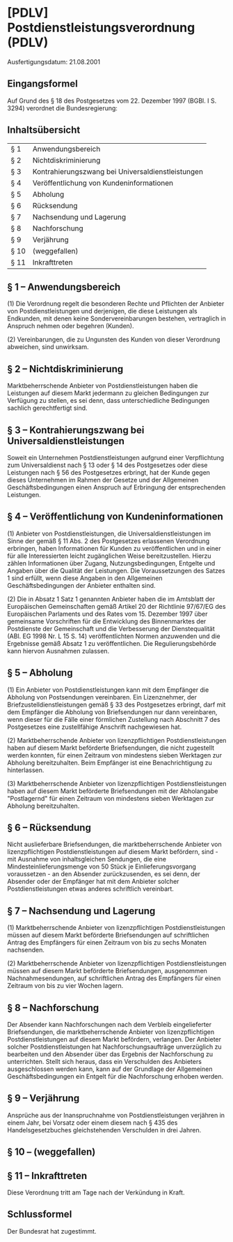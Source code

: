 # [PDLV] Postdienstleistungsverordnung  (PDLV)

Ausfertigungsdatum: 21.08.2001

 

## Eingangsformel

Auf Grund des § 18 des Postgesetzes vom 22. Dezember 1997 (BGBl. I S. 3294) verordnet die Bundesregierung:


## Inhaltsübersicht

|      |                                                   |
|:-----|:--------------------------------------------------|
| § 1  | Anwendungsbereich                                 |
| § 2  | Nichtdiskriminierung                              |
| § 3  | Kontrahierungszwang bei Universaldienstleistungen |
| § 4  | Veröffentlichung von Kundeninformationen          |
| § 5  | Abholung                                          |
| § 6  | Rücksendung                                       |
| § 7  | Nachsendung und Lagerung                          |
| § 8  | Nachforschung                                     |
| § 9  | Verjährung                                        |
| § 10 | (weggefallen)                                     |
| § 11 | Inkrafttreten                                     |


## § 1 – Anwendungsbereich

(1) Die Verordnung regelt die besonderen Rechte und Pflichten der Anbieter von Postdienstleistungen und derjenigen, die diese Leistungen als Endkunden, mit denen keine Sondervereinbarungen bestehen, vertraglich in Anspruch nehmen oder begehren (Kunden).

(2) Vereinbarungen, die zu Ungunsten des Kunden von dieser Verordnung abweichen, sind unwirksam.


## § 2 – Nichtdiskriminierung

Marktbeherrschende Anbieter von Postdienstleistungen haben die Leistungen auf diesem Markt jedermann zu gleichen Bedingungen zur Verfügung zu stellen, es sei denn, dass unterschiedliche Bedingungen sachlich gerechtfertigt sind.


## § 3 – Kontrahierungszwang bei Universaldienstleistungen

Soweit ein Unternehmen Postdienstleistungen aufgrund einer Verpflichtung zum Universaldienst nach § 13 oder § 14 des Postgesetzes oder diese Leistungen nach § 56 des Postgesetzes erbringt, hat der Kunde gegen dieses Unternehmen im Rahmen der Gesetze und der Allgemeinen Geschäftsbedingungen einen Anspruch auf Erbringung der entsprechenden Leistungen.


## § 4 – Veröffentlichung von Kundeninformationen

(1) Anbieter von Postdienstleistungen, die Universaldienstleistungen im Sinne der gemäß § 11 Abs. 2 des Postgesetzes erlassenen Verordnung erbringen, haben Informationen für Kunden zu veröffentlichen und in einer für alle Interessierten leicht zugänglichen Weise bereitzustellen. Hierzu zählen Informationen über Zugang, Nutzungsbedingungen, Entgelte und Angaben über die Qualität der Leistungen. Die Voraussetzungen des Satzes 1 sind erfüllt, wenn diese Angaben in den Allgemeinen Geschäftsbedingungen der Anbieter enthalten sind.

(2) Die in Absatz 1 Satz 1 genannten Anbieter haben die im Amtsblatt der Europäischen Gemeinschaften gemäß Artikel 20 der Richtlinie 97/67/EG des Europäischen Parlaments und des Rates vom 15. Dezember 1997 über gemeinsame Vorschriften für die Entwicklung des Binnenmarktes der Postdienste der Gemeinschaft und die Verbesserung der Dienstequalität (ABl. EG 1998 Nr. L 15 S. 14) veröffentlichten Normen anzuwenden und die Ergebnisse gemäß Absatz 1 zu veröffentlichen. Die Regulierungsbehörde kann hiervon Ausnahmen zulassen.


## § 5 – Abholung

(1) Ein Anbieter von Postdienstleistungen kann mit dem Empfänger die Abholung von Postsendungen vereinbaren. Ein Lizenznehmer, der Briefzustelldienstleistungen gemäß § 33 des Postgesetzes erbringt, darf mit dem Empfänger die Abholung von Briefsendungen nur dann vereinbaren, wenn dieser für die Fälle einer förmlichen Zustellung nach Abschnitt 7 des Postgesetzes eine zustellfähige Anschrift nachgewiesen hat.

(2) Marktbeherrschende Anbieter von lizenzpflichtigen Postdienstleistungen haben auf diesem Markt beförderte Briefsendungen, die nicht zugestellt werden konnten, für einen Zeitraum von mindestens sieben Werktagen zur Abholung bereitzuhalten. Beim Empfänger ist eine Benachrichtigung zu hinterlassen.

(3) Marktbeherrschende Anbieter von lizenzpflichtigen Postdienstleistungen haben auf diesem Markt beförderte Briefsendungen mit der Abholangabe "Postlagernd" für einen Zeitraum von mindestens sieben Werktagen zur Abholung bereitzuhalten.


## § 6 – Rücksendung

Nicht auslieferbare Briefsendungen, die marktbeherrschende Anbieter von lizenzpflichtigen Postdienstleistungen auf diesem Markt befördern, sind - mit Ausnahme von inhaltsgleichen Sendungen, die eine Mindesteinlieferungsmenge von 50 Stück je Einlieferungsvorgang voraussetzen - an den Absender zurückzusenden, es sei denn, der Absender oder der Empfänger hat mit dem Anbieter solcher Postdienstleistungen etwas anderes schriftlich vereinbart.


## § 7 – Nachsendung und Lagerung

(1) Marktbeherrschende Anbieter von lizenzpflichtigen Postdienstleistungen müssen auf diesem Markt beförderte Briefsendungen auf schriftlichen Antrag des Empfängers für einen Zeitraum von bis zu sechs Monaten nachsenden.

(2) Marktbeherrschende Anbieter von lizenzpflichtigen Postdienstleistungen müssen auf diesem Markt beförderte Briefsendungen, ausgenommen Nachnahmesendungen, auf schriftlichen Antrag des Empfängers für einen Zeitraum von bis zu vier Wochen lagern.


## § 8 – Nachforschung

Der Absender kann Nachforschungen nach dem Verbleib eingelieferter Briefsendungen, die marktbeherrschende Anbieter von lizenzpflichtigen Postdienstleistungen auf diesem Markt befördern, verlangen. Der Anbieter solcher Postdienstleistungen hat Nachforschungsaufträge unverzüglich zu bearbeiten und den Absender über das Ergebnis der Nachforschung zu unterrichten. Stellt sich heraus, dass ein Verschulden des Anbieters ausgeschlossen werden kann, kann auf der Grundlage der Allgemeinen Geschäftsbedingungen ein Entgelt für die Nachforschung erhoben werden.


## § 9 – Verjährung

Ansprüche aus der Inanspruchnahme von Postdienstleistungen verjähren in einem Jahr, bei Vorsatz oder einem diesem nach § 435 des Handelsgesetzbuches gleichstehenden Verschulden in drei Jahren.


## § 10 – (weggefallen)


## § 11 – Inkrafttreten

Diese Verordnung tritt am Tage nach der Verkündung in Kraft.


## Schlussformel

Der Bundesrat hat zugestimmt.
